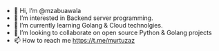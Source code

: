 - 👋 Hi, I’m @mzabuawala
- 👀 I’m interested in Backend server programming.
- 🌱 I’m currently learning Golang & Cloud technolgies.
- 💞️ I’m looking to collaborate on open source Python & Golang projects
- 📫 How to reach me https://t.me/murtuzaz

<!---
mzabuawala/mzabuawala is a ✨ special ✨ repository because its `README.md` (this file) appears on your GitHub profile.
You can click the Preview link to take a look at your changes.
--->
